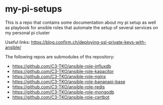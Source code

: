 # my-pi-setups
This is a repo that contains some documentation about my pi setup as well as playbook for ansible roles that automate the setup of several services on my personal pi cluster

Useful links:
https://blog.confirm.ch/deploying-ssl-private-keys-with-ansible/

The following repos are submodules of ths repository:

* https://github.com/C3-TKO/ansible-role-influxdb
* https://github.com/C3-TKO/ansible-role-kapacitor
* https://github.com/C3-TKO/ansible-role-nginx
* https://github.com/C3-TKO/ansible-role-bananapi-base
* https://github.com/C3-TKO/ansible-role-redis
* https://github.com/C3-TKO/ansible-role-mongodb
* https://github.com/C3-TKO/ansible-role-certbot
